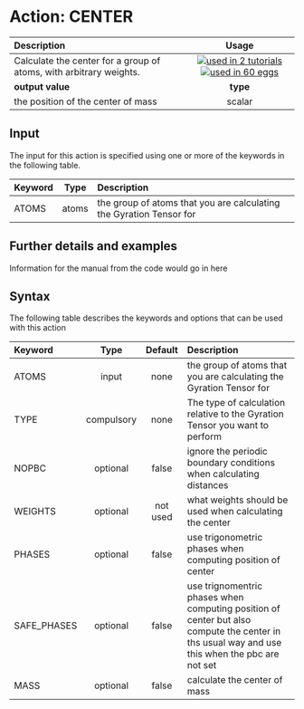 # Action: CENTER

| Description    | Usage |
|:--------|:--------:|
| Calculate the center for a group of atoms, with arbitrary weights. | [![used in 2 tutorials](https://img.shields.io/badge/tutorials-2-green.svg)](https://www.plumed-tutorials.org/browse.html?search=CENTER)[![used in 60 eggs](https://img.shields.io/badge/nest-60-green.svg)](https://www.plumed-nest.org/browse.html?search=CENTER)|
 | **output value** | **type** |
| the position of the center of mass | scalar |

## Input

The input for this action is specified using one or more of the keywords in the following table.

| Keyword |  Type | Description |
|:--------|:------:|:-----------|
| ATOMS | atoms | the group of atoms that you are calculating the Gyration Tensor for |


## Further details and examples 
Information for the manual from the code would go in here 
## Syntax 
The following table describes the keywords and options that can be used with this action 

| Keyword | Type | Default | Description |
|:-------|:----:|:-------:|:-----------|
| ATOMS | input | none | the group of atoms that you are calculating the Gyration Tensor for |
| TYPE | compulsory | none |  The type of calculation relative to the Gyration Tensor you want to perform |
| NOPBC | optional | false |  ignore the periodic boundary conditions when calculating distances |
| WEIGHTS | optional | not used | what weights should be used when calculating the center |
| PHASES | optional | false |  use trigonometric phases when computing position of center |
| SAFE_PHASES | optional | false |  use trignomentric phases when computing position of center but also compute the center in ths usual way and use this when the pbc are not set |
| MASS | optional | false |  calculate the center of mass |
